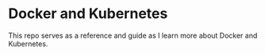 # Docker and Kubernetes

This repo serves as a reference and guide as I learn more about Docker and Kubernetes.

